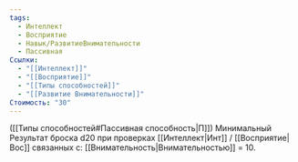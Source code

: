 ```yaml
---
tags:
  - Интеллект
  - Восприятие
  - Навык/РазвитиеВнимательности
  - Пассивная
Ссылки:
  - "[[Интеллект]]"
  - "[[Восприятие]]"
  - "[[Типы способностей]]"
  - "[[Развитие Внимательности]]"
Стоимость: "30"
---
```

([[Типы способностей#Пассивная способность|П]]) Минимальный Результат броска d20 при проверках [[Интеллект|Инт]] / [[Восприятие|Вос]] связанных с: [[Внимательность|Внимательностью]] = 10.